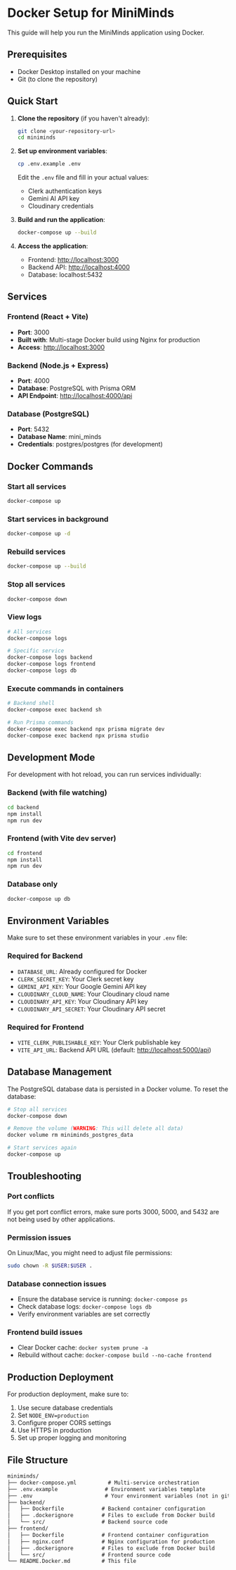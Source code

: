 # Docker Setup for MiniMinds

This guide will help you run the MiniMinds application using Docker.

## Prerequisites

- Docker Desktop installed on your machine
- Git (to clone the repository)

## Quick Start

1. **Clone the repository** (if you haven't already):

   ```bash
   git clone <your-repository-url>
   cd miniminds
   ```

2. **Set up environment variables**:

   ```bash
   cp .env.example .env
   ```

   Edit the `.env` file and fill in your actual values:
   - Clerk authentication keys
   - Gemini AI API key
   - Cloudinary credentials

3. **Build and run the application**:

   ```bash
   docker-compose up --build
   ```

4. **Access the application**:
   - Frontend: <http://localhost:3000>
   - Backend API: <http://localhost:4000>
   - Database: localhost:5432

## Services

### Frontend (React + Vite)

- **Port**: 3000
- **Built with**: Multi-stage Docker build using Nginx for production
- **Access**: <http://localhost:3000>

### Backend (Node.js + Express)

- **Port**: 4000
- **Database**: PostgreSQL with Prisma ORM
- **API Endpoint**: <http://localhost:4000/api>

### Database (PostgreSQL)

- **Port**: 5432
- **Database Name**: mini_minds
- **Credentials**: postgres/postgres (for development)

## Docker Commands

### Start all services

```bash
docker-compose up
```

### Start services in background

```bash
docker-compose up -d
```

### Rebuild services

```bash
docker-compose up --build
```

### Stop all services

```bash
docker-compose down
```

### View logs

```bash
# All services
docker-compose logs

# Specific service
docker-compose logs backend
docker-compose logs frontend
docker-compose logs db
```

### Execute commands in containers

```bash
# Backend shell
docker-compose exec backend sh

# Run Prisma commands
docker-compose exec backend npx prisma migrate dev
docker-compose exec backend npx prisma studio
```

## Development Mode

For development with hot reload, you can run services individually:

### Backend (with file watching)

```bash
cd backend
npm install
npm run dev
```

### Frontend (with Vite dev server)

```bash
cd frontend
npm install
npm run dev
```

### Database only

```bash
docker-compose up db
```

## Environment Variables

Make sure to set these environment variables in your `.env` file:

### Required for Backend

- `DATABASE_URL`: Already configured for Docker
- `CLERK_SECRET_KEY`: Your Clerk secret key
- `GEMINI_API_KEY`: Your Google Gemini API key
- `CLOUDINARY_CLOUD_NAME`: Your Cloudinary cloud name
- `CLOUDINARY_API_KEY`: Your Cloudinary API key
- `CLOUDINARY_API_SECRET`: Your Cloudinary API secret

### Required for Frontend

- `VITE_CLERK_PUBLISHABLE_KEY`: Your Clerk publishable key
- `VITE_API_URL`: Backend API URL (default: <http://localhost:5000/api>)

## Database Management

The PostgreSQL database data is persisted in a Docker volume. To reset the database:

```bash
# Stop all services
docker-compose down

# Remove the volume (WARNING: This will delete all data)
docker volume rm miniminds_postgres_data

# Start services again
docker-compose up
```

## Troubleshooting

### Port conflicts

If you get port conflict errors, make sure ports 3000, 5000, and 5432 are not being used by other applications.

### Permission issues

On Linux/Mac, you might need to adjust file permissions:

```bash
sudo chown -R $USER:$USER .
```

### Database connection issues

- Ensure the database service is running: `docker-compose ps`
- Check database logs: `docker-compose logs db`
- Verify environment variables are set correctly

### Frontend build issues

- Clear Docker cache: `docker system prune -a`
- Rebuild without cache: `docker-compose build --no-cache frontend`

## Production Deployment

For production deployment, make sure to:

1. Use secure database credentials
2. Set `NODE_ENV=production`
3. Configure proper CORS settings
4. Use HTTPS in production
5. Set up proper logging and monitoring

## File Structure

```markdown
miniminds/
├── docker-compose.yml          # Multi-service orchestration
├── .env.example               # Environment variables template
├── .env                       # Your environment variables (not in git)
├── backend/
│   ├── Dockerfile            # Backend container configuration
│   ├── .dockerignore         # Files to exclude from Docker build
│   └── src/                  # Backend source code
├── frontend/
│   ├── Dockerfile            # Frontend container configuration
│   ├── nginx.conf            # Nginx configuration for production
│   ├── .dockerignore         # Files to exclude from Docker build
│   └── src/                  # Frontend source code
└── README.Docker.md          # This file
```
